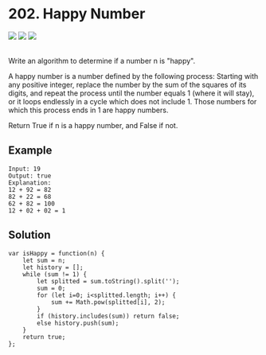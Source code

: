 
# 202. Happy Number

<div style={{ display: "flex", flex-direction: "column" }}>
  <img src="https://img.shields.io/badge/Level-Easy-brightgreen" />
  <img src="https://img.shields.io/badge/Hash Table-grey" />
  <img src="https://img.shields.io/badge/Math-grey" />
</div>

<br /> Write an algorithm to determine if a number n is "happy".

A happy number is a number defined by the following process: Starting with any positive integer, replace the number by the sum of the squares of its digits, 
and repeat the process until the number equals 1 (where it will stay), or it loops endlessly in a cycle which does not include 1. 
Those numbers for which this process ends in 1 are happy numbers.

Return True if n is a happy number, and False if not.

## Example

```
Input: 19
Output: true
Explanation: 
12 + 92 = 82
82 + 22 = 68
62 + 82 = 100
12 + 02 + 02 = 1
```

## Solution
```
var isHappy = function(n) {
    let sum = n;
    let history = [];
    while (sum != 1) {
        let splitted = sum.toString().split('');
        sum = 0;
        for (let i=0; i<splitted.length; i++) {
            sum += Math.pow(splitted[i], 2);
        }
        if (history.includes(sum)) return false;
        else history.push(sum);
    }
    return true;
};
```
